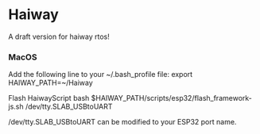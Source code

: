 # Haiway
A draft version for haiway rtos!

### MacOS
Add the following line to your ~/.bash_profile file:
export HAIWAY_PATH=~/Haiway

Flash HaiwayScript
bash $HAIWAY_PATH/scripts/esp32/flash_framework-js.sh /dev/tty.SLAB_USBtoUART

/dev/tty.SLAB_USBtoUART can be modified to your ESP32 port name.